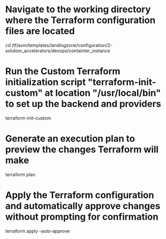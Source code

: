 # Navigate to the working directory where the Terraform configuration files are located
cd /tf/avm/templates/landingzone/configuration/2-solution_accelerators/devops/containter_instance

# Run the **Custom** Terraform initialization script "terraform-init-custom" at location "/usr/local/bin" to set up the backend and providers
terraform-init-custom 

# Generate an execution plan to preview the changes Terraform will make
terraform plan

# Apply the Terraform configuration and automatically approve changes without prompting for confirmation
terraform apply -auto-approve